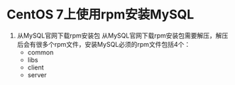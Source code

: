 # CentOS 7上使用rpm安装MySQL
1. 从MySQL官网下载rpm安装包
    从MySQL官网下载rpm安装包需要解压，解压后会有很多个rpm文件，安装MySQL必须的rpm文件包括4个：
    - common
    - libs
    - client
    - server
